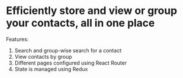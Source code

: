 # Efficiently store and view or group your contacts, all in one place

Features:

1. Search and group-wise search for a contact
2. View contacts by group
3. Different pages configured using React Router
4. State is managed using Redux
